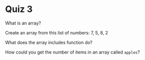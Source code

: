 # Quiz 3

What is an array?

Create an array from this list of numbers: 7, 5, 8, 2

What does the array includes function do?

How could you get the number of items in an array called `apples`?
